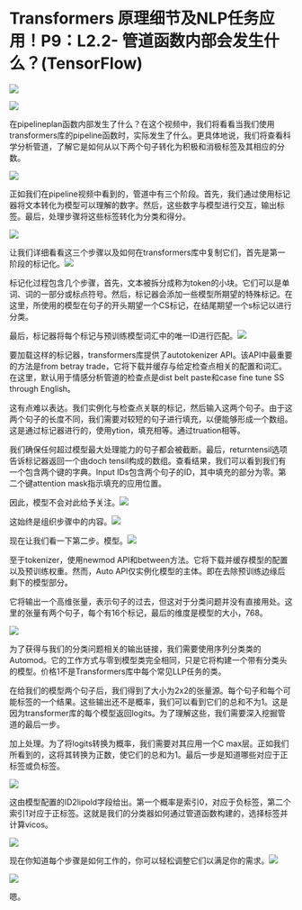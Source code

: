 #  Transformers 原理细节及NLP任务应用！P9：L2.2- 管道函数内部会发生什么？(TensorFlow) 

![](img/77009730db8ae748615a56ed0788b98a_0.png)

![](img/77009730db8ae748615a56ed0788b98a_1.png)

在pipelineplan函数内部发生了什么？在这个视频中，我们将看看当我们使用transformers库的pipeline函数时，实际发生了什么。更具体地说，我们将查看科学分析管道，了解它是如何从以下两个句子转化为积极和消极标签及其相应的分数。

![](img/77009730db8ae748615a56ed0788b98a_3.png)

正如我们在pipeline视频中看到的，管道中有三个阶段。首先，我们通过使用标记器将文本转化为模型可以理解的数字。然后，这些数字与模型进行交互，输出标签。最后，处理步骤将这些标签转化为分类和得分。

![](img/77009730db8ae748615a56ed0788b98a_5.png)

让我们详细看看这三个步骤以及如何在transformers库中复制它们，首先是第一阶段的标记化。![](img/77009730db8ae748615a56ed0788b98a_7.png)

标记化过程包含几个步骤，首先，文本被拆分成称为token的小块。它们可以是单词、词的一部分或标点符号。然后，标记器会添加一些模型所期望的特殊标记。在这里，所使用的模型在句子的开头期望一个CS标记，在结尾期望一个s标记以进行分类。

最后，标记器将每个标记与预训练模型词汇中的唯一ID进行匹配。![](img/77009730db8ae748615a56ed0788b98a_9.png)

要加载这样的标记器，transformers库提供了autotokenizer API。该API中最重要的方法是from betray trade，它将下载并缓存与给定检查点相关的配置和词汇。在这里，默认用于情感分析管道的检查点是dist belt paste和case fine tune SS through English。

这有点难以表达。我们实例化与检查点关联的标记，然后输入这两个句子。由于这两个句子的长度不同，我们需要对较短的句子进行填充，以便能够形成一个数组。这是通过标记器进行的，使用ytion，填充相等。通过truation相等。

我们确保任何超过模型最大处理能力的句子都会被截断。最后，returntensil选项告诉标记器返回一个由doch tensil构成的数组。查看结果，我们可以看到我们有一个包含两个键的字典。Input IDs包含两个句子的ID，其中填充的部分为零。第二个键attention mask指示填充的应用位置。

因此，模型不会对此给予关注。![](img/77009730db8ae748615a56ed0788b98a_11.png)

这始终是组织步骤中的内容。![](img/77009730db8ae748615a56ed0788b98a_13.png)

现在让我们看一下第二步。模型。![](img/77009730db8ae748615a56ed0788b98a_15.png)

至于tokenizer，使用newmod API和between方法。它将下载并缓存模型的配置以及预训练权重。然而，Auto API仅实例化模型的主体。即在去除预训练边缘后剩下的模型部分。

它将输出一个高维张量，表示句子的过去，但这对于分类问题并没有直接用处。这里的张量有两个句子，每个有16个标记，最后的维度是模型的大小，768。

![](img/77009730db8ae748615a56ed0788b98a_17.png)

为了获得与我们的分类问题相关的输出链接，我们需要使用序列分类类的Automod。它的工作方式与零到模型类完全相同，只是它将构建一个带有分类头的模型。价格1不是Transformers库中每个常见LLP任务的类。

在给我们的模型两个句子后，我们得到了大小为2x2的张量源。每个句子和每个可能标签的一个结果。这些输出还不是概率，我们可以看到它们的总和不为1。这是因为transformer库的每个模型返回logits。为了理解这些，我们需要深入挖掘管道的最后一步。

加上处理。为了将logits转换为概率，我们需要对其应用一个C max层。正如我们所看到的，这将其转换为正数，使它们的总和为1。最后一步是知道哪些对应于正标签或负标签。

![](img/77009730db8ae748615a56ed0788b98a_19.png)

这由模型配置的ID2lipold字段给出。第一个概率是索引0，对应于负标签，第二个索引1对应于正标签。这就是我们的分类器如何通过管道函数构建的，选择标签并计算vicos。

![](img/77009730db8ae748615a56ed0788b98a_21.png)

现在你知道每个步骤是如何工作的，你可以轻松调整它们以满足你的需求。![](img/77009730db8ae748615a56ed0788b98a_23.png)

![](img/77009730db8ae748615a56ed0788b98a_24.png)

嗯。
